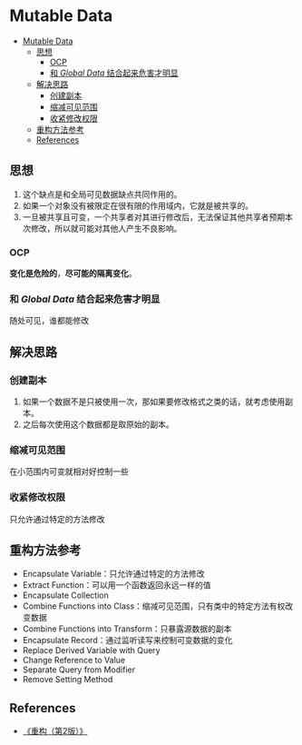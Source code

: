# Mutable Data


<!-- TOC -->

- [Mutable Data](#mutable-data)
    - [思想](#思想)
        - [OCP](#ocp)
        - [和 *Global Data* 结合起来危害才明显](#和-global-data-结合起来危害才明显)
    - [解决思路](#解决思路)
        - [创建副本](#创建副本)
        - [缩减可见范围](#缩减可见范围)
        - [收紧修改权限](#收紧修改权限)
    - [重构方法参考](#重构方法参考)
    - [References](#references)

<!-- /TOC -->


## 思想
1. 这个缺点是和全局可见数据缺点共同作用的。
2. 如果一个对象没有被限定在很有限的作用域内，它就是被共享的。
3. 一旦被共享且可变，一个共享者对其进行修改后，无法保证其他共享者预期本次修改，所以就可能对其他人产生不良影响。

### OCP
**变化是危险的**，**尽可能的隔离变化**。


### 和 *Global Data* 结合起来危害才明显
随处可见，谁都能修改


## 解决思路
### 创建副本
1. 如果一个数据不是只被使用一次，那如果要修改格式之类的话，就考虑使用副本。
2. 之后每次使用这个数据都是取原始的副本。

### 缩减可见范围
在小范围内可变就相对好控制一些

### 收紧修改权限
只允许通过特定的方法修改


## 重构方法参考
* Encapsulate Variable：只允许通过特定的方法修改
* Extract Function：可以用一个函数返回永远一样的值
* Encapsulate Collection
* Combine Functions into Class：缩减可见范围，只有类中的特定方法有权改变数据
* Combine Functions into Transform：只暴露源数据的副本
* Encapsulate Record：通过监听读写来控制可变数据的变化
* Replace Derived Variable with Query
* Change Reference to Value
* Separate Query from Modifier
* Remove Setting Method


## References
* [《重构（第2版）》](https://book.douban.com/subject/33400354/)
